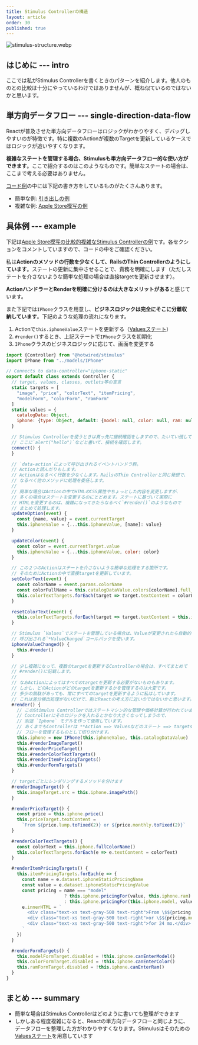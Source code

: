 ```yaml
---
title: Stimulus Controllerの構造
layout: article
order: 30
published: true
---
```


![stimulus-structure.webp](content_images/stimulus-structure.webp "max-w-[400px] mx-auto")

## はじめに --- intro

ここでは私がStimulus Controllerを書くときのパターンを紹介します。他人のものとの比較は十分にやっているわけではありませんが、概ね似ているのではないかと思います。

## 単方向データフロー --- single-direction-data-flow

Reactが普及させた単方向データフローはロジックがわかりやすく、デバッグしやすいのが特徴です。特に複数のActionが複数のTargetを更新しているケースではロジックが追いやすくなります。

**複雑なステートを管理する場合、Stimulusも単方向データフロー的な使い方ができます**。ここで紹介するのはこのようなものです。簡単なステートの場合は、ここまで考える必要はありません。

[コード例](/examples)の中には下記の書き方をしているものがたくさんあります。
* 簡単な例: [引き出しの例](/examples/drawer)
* 複雑な例: [Apple Store模写の例](/examples/store/store-stimulus-state)

## 具体例 --- example

下記は[Apple Store模写の比較的複雑なStimulus Controllerの例](/examples/store/store-stimulus-state)です。各セクションをコメントしていますので、コードの中をご確認ください。

私は**Actionのメソッドの行数を少なくして、RailsのThin Controllerのようにしています**。ステートの更新に集中させることで、責務を明確にします（ただしステートを介さないような簡単な処理の場合は直接targetを更新させます）。

**ActionハンドラーとRenderを明確に分けるのは大きなメリットがある**と感じています。

また下記では`IPhone`クラスを用意し、**ビジネスロジックは完全にそこに分離収納しています**。下記のような処理の流れになります。

1. Actionで`this.iphoneValue`ステートを更新する（[Valuesステート](https://stimulus.hotwired.dev/reference/values)）
2. `#render()`するとき、上記ステートで`IPhone`クラスを初期化
3. `IPhone`クラスのビジネスロジックに応じて、画面を変更する

```js:app/javascript/controllers/iphone_static_controller.js
import {Controller} from "@hotwired/stimulus"
import IPhone from "../models/IPhone"

// Connects to data-controller="iphone-static"
export default class extends Controller {
  // target, values, classes, outlets等の宣言
  static targets = [
    "image", "price", "colorText", "itemPricing",
    "modelForm", "colorForm", "ramForm"
  ]
  static values = {
    catalogData: Object,
    iphone: {type: Object, default: {model: null, color: null, ram: null}}
  }

  // Stimulus Controllerを使うときは真っ先に接続確認をしますので、たいてい残しています。
  // ここに`alert("hello")`などと書いて、接続を確認します。
  connect() {
  }

  // `data-action`によって呼び出されるイベントハンドラ群。
  // Actionと読んだりもします。
  // Actionはなるべく行数を少なくします。RailsのThin Controllerと同じ発想で、
  // なるべく他のメソッドに処理を委任します。
  //
  // 簡単な場合はActionの中でHTMLのCSS属性やちょっとした内容を変更しますが、
  // 多くの場合はステートを変更するのにとどめます。ステートに基づいて実際に
  // HTMLを変更するのは、複雑になってきたらなるべく`#render()`のようなもので
  // まとめて処理します。
  updateOption(event) {
    const {name, value} = event.currentTarget
    this.iphoneValue = {...this.iphoneValue, [name]: value}
  }

  updateColor(event) {
    const color = event.currentTarget.value
    this.iphoneValue = {...this.iphoneValue, color: color}
  }

  // この２つのActionはステートを介さないような簡単な処理をする箇所です。
  // そのためにActionの中で直接targetを更新しています。
  setColorText(event) {
    const colorName = event.params.colorName
    const colorFullName = this.catalogDataValue.colors[colorName].full_name
    this.colorTextTargets.forEach(target => target.textContent = colorFullName)
  }

  resetColorText(event) {
    this.colorTextTargets.forEach(target => target.textContent = this.iphone.fullColorName())
  }

  // Stimulus `Values`でステートを管理している場合は、Valueが変更されたら自動的に
  // 呼び出される`*ValueChanged`コールバックを使います。
  iphoneValueChanged() {
    this.#render()
  }

  // 少し複雑になって、複数のtargetを更新するControllerの場合は、すべてまとめて
  // #render()に記載します。
  //
  // なおActionによってはすべてのtargetを更新する必要がないものもあります。
  // しかし、どのActionがどのtargetを更新するかを管理するのは大変です。
  // 多少の無駄があっても、常にすべてのtargetを更新するように私はしています。
  // これは差分検出処理がないだけで、割とReactの考え方に近いのではないかと思います。
  #render() {
    // このStimulus Controllerではステートマシン的な管理や価格計算が行われています。
    // Controllerにそのロジックを入れるとかなり大きくなってしまうので、
    // 別途 `Iphone` モデルを作って使用しています。
    // あくまでもControllerは **Action ==> Valuesなどのステート ==> targets** の
    // フローを管理するものとして切り分けます。
    this.iphone = new IPhone(this.iphoneValue, this.catalogDataValue)
    this.#renderImageTarget()
    this.#renderPriceTarget()
    this.#renderColorTextTargets()
    this.#renderItemPricingTargets()
    this.#renderFormTargets()
  }

  // targetごとにレンダリングするメソッドを分けます
  #renderImageTarget() {
    this.imageTarget.src = this.iphone.imagePath()
  }

  #renderPriceTarget() {
    const price = this.iphone.price()
    this.priceTarget.textContent =
      `From ${price.lump.toFixed(2)} or ${price.monthly.toFixed(2)}`
  }

  #renderColorTextTargets() {
    const colorText = this.iphone.fullColorName()
    this.colorTextTargets.forEach(e => e.textContent = colorText)
  }

  #renderItemPricingTargets() {
    this.itemPricingTargets.forEach(e => {
      const name = e.dataset.iphoneStaticPricingName
      const value = e.dataset.iphoneStaticPricingValue
      const pricing = name === "model"
                      ? this.iphone.pricingFor(value, this.iphone.ram)
                      : this.iphone.pricingFor(this.iphone.model, value)
      e.innerHTML = `
        <div class="text-xs text-gray-500 text-right">From \$${pricing.lump.toFixed(2)}</div>
        <div class="text-xs text-gray-500 text-right">or \$${pricing.monthly.toFixed(2)}</div>
        <div class="text-xs text-gray-500 text-right">for 24 mo.</div>
      `
    })
  }

  #renderFormTargets() {
    this.modelFormTarget.disabled = !this.iphone.canEnterModel()
    this.colorFormTarget.disabled = !this.iphone.canEnterColor()
    this.ramFormTarget.disabled = !this.iphone.canEnterRam()
  }
}
```

## まとめ --- summary

* 簡単な場合はStimulus Controllerはどのように書いても整理ができます
* しかしある程度複雑になると、Reactの単方向データフローと同じように、データフローを整理した方がわかりやすくなります。Stimulusはそのための[Valuesステート](https://stimulus.hotwired.dev/reference/values)を用意しています
